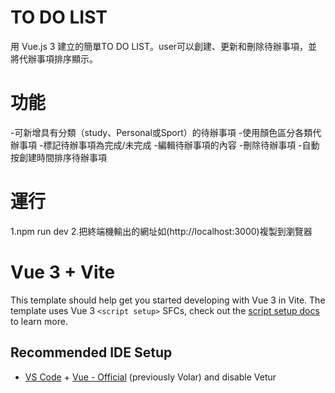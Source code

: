 # TO DO LIST
用 Vue.js 3 建立的簡單TO DO LIST。user可以創建、更新和刪除待辦事項，並將代辦事項排序顯示。

# 功能
-可新增具有分類（study、Personal或Sport）的待辦事項
-使用顏色區分各類代辦事項
-標記待辦事項為完成/未完成
-編輯待辦事項的內容
-刪除待辦事項
-自動按創建時間排序待辦事項

# 運行
1.npm run dev
2.把終端機輸出的網址如(http://localhost:3000)複製到瀏覽器


# Vue 3 + Vite

This template should help get you started developing with Vue 3 in Vite. The template uses Vue 3 `<script setup>` SFCs, check out the [script setup docs](https://v3.vuejs.org/api/sfc-script-setup.html#sfc-script-setup) to learn more.

## Recommended IDE Setup

- [VS Code](https://code.visualstudio.com/) + [Vue - Official](https://marketplace.visualstudio.com/items?itemName=Vue.volar) (previously Volar) and disable Vetur
